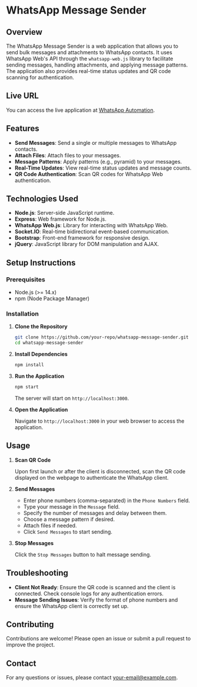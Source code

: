 # WhatsApp Message Sender

## Overview

The WhatsApp Message Sender is a web application that allows you to send bulk messages and attachments to WhatsApp contacts. It uses WhatsApp Web's API through the `whatsapp-web.js` library to facilitate sending messages, handling attachments, and applying message patterns. The application also provides real-time status updates and QR code scanning for authentication.

## Live URL

You can access the live application at [WhatsApp Automation](https://whatsapp-automation-murex.vercel.app/).

## Features

- **Send Messages**: Send a single or multiple messages to WhatsApp contacts.
- **Attach Files**: Attach files to your messages.
- **Message Patterns**: Apply patterns (e.g., pyramid) to your messages.
- **Real-Time Updates**: View real-time status updates and message counts.
- **QR Code Authentication**: Scan QR codes for WhatsApp Web authentication.

## Technologies Used

- **Node.js**: Server-side JavaScript runtime.
- **Express**: Web framework for Node.js.
- **WhatsApp Web.js**: Library for interacting with WhatsApp Web.
- **Socket.IO**: Real-time bidirectional event-based communication.
- **Bootstrap**: Front-end framework for responsive design.
- **jQuery**: JavaScript library for DOM manipulation and AJAX.

## Setup Instructions

### Prerequisites

- Node.js (>= 14.x)
- npm (Node Package Manager)

### Installation

1. **Clone the Repository**

    ```bash
    git clone https://github.com/your-repo/whatsapp-message-sender.git
    cd whatsapp-message-sender
    ```

2. **Install Dependencies**

    ```bash
    npm install
    ```

3. **Run the Application**

    ```bash
    npm start
    ```

    The server will start on `http://localhost:3000`.

4. **Open the Application**

    Navigate to `http://localhost:3000` in your web browser to access the application.

## Usage

1. **Scan QR Code**

    Upon first launch or after the client is disconnected, scan the QR code displayed on the webpage to authenticate the WhatsApp client.

2. **Send Messages**

    - Enter phone numbers (comma-separated) in the `Phone Numbers` field.
    - Type your message in the `Message` field.
    - Specify the number of messages and delay between them.
    - Choose a message pattern if desired.
    - Attach files if needed.
    - Click `Send Messages` to start sending.

3. **Stop Messages**

    Click the `Stop Messages` button to halt message sending.

## Troubleshooting

- **Client Not Ready**: Ensure the QR code is scanned and the client is connected. Check console logs for any authentication errors.
- **Message Sending Issues**: Verify the format of phone numbers and ensure the WhatsApp client is correctly set up.

## Contributing

Contributions are welcome! Please open an issue or submit a pull request to improve the project.

## Contact

For any questions or issues, please contact [your-email@example.com](mailto:shaktitripathi12298@gmail.com).

